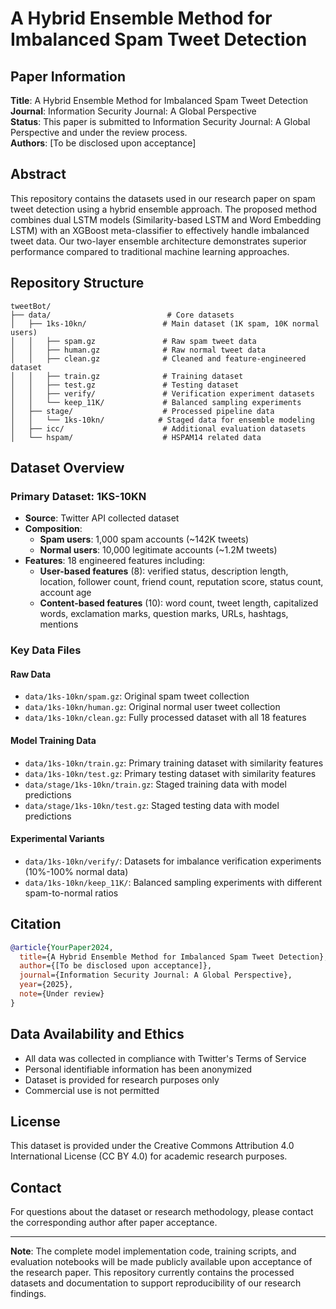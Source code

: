 # A Hybrid Ensemble Method for Imbalanced Spam Tweet Detection

## Paper Information

**Title**: A Hybrid Ensemble Method for Imbalanced Spam Tweet Detection  
**Journal**: Information Security Journal: A Global Perspective  
**Status**: This paper is submitted to Information Security Journal: A Global Perspective and under the review process.  
**Authors**: [To be disclosed upon acceptance]

## Abstract

This repository contains the datasets used in our research paper on spam tweet detection using a hybrid ensemble approach. The proposed method combines dual LSTM models (Similarity-based LSTM and Word Embedding LSTM) with an XGBoost meta-classifier to effectively handle imbalanced tweet data. Our two-layer ensemble architecture demonstrates superior performance compared to traditional machine learning approaches.

## Repository Structure

```
tweetBot/
├── data/                          # Core datasets
│   ├── 1ks-10kn/                 # Main dataset (1K spam, 10K normal users)
│   │   ├── spam.gz               # Raw spam tweet data
│   │   ├── human.gz              # Raw normal tweet data  
│   │   ├── clean.gz              # Cleaned and feature-engineered dataset
│   │   ├── train.gz              # Training dataset
│   │   ├── test.gz               # Testing dataset
│   │   ├── verify/               # Verification experiment datasets
│   │   └── keep_11K/             # Balanced sampling experiments
│   ├── stage/                    # Processed pipeline data
│   │   └── 1ks-10kn/            # Staged data for ensemble modeling
│   ├── icc/                      # Additional evaluation datasets
│   └── hspam/                    # HSPAM14 related data
```

## Dataset Overview

### Primary Dataset: 1KS-10KN
- **Source**: Twitter API collected dataset
- **Composition**: 
  - **Spam users**: 1,000 spam accounts (~142K tweets)
  - **Normal users**: 10,000 legitimate accounts (~1.2M tweets)
- **Features**: 18 engineered features including:
  - **User-based features** (8): verified status, description length, location, follower count, friend count, reputation score, status count, account age
  - **Content-based features** (10): word count, tweet length, capitalized words, exclamation marks, question marks, URLs, hashtags, mentions

### Key Data Files

#### Raw Data
- `data/1ks-10kn/spam.gz`: Original spam tweet collection
- `data/1ks-10kn/human.gz`: Original normal user tweet collection  
- `data/1ks-10kn/clean.gz`: Fully processed dataset with all 18 features

#### Model Training Data
- `data/1ks-10kn/train.gz`: Primary training dataset with similarity features
- `data/1ks-10kn/test.gz`: Primary testing dataset with similarity features
- `data/stage/1ks-10kn/train.gz`: Staged training data with model predictions
- `data/stage/1ks-10kn/test.gz`: Staged testing data with model predictions

#### Experimental Variants
- `data/1ks-10kn/verify/`: Datasets for imbalance verification experiments (10%-100% normal data)
- `data/1ks-10kn/keep_11K/`: Balanced sampling experiments with different spam-to-normal ratios


## Citation

```bibtex
@article{YourPaper2024,
  title={A Hybrid Ensemble Method for Imbalanced Spam Tweet Detection},
  author={[To be disclosed upon acceptance]},
  journal={Information Security Journal: A Global Perspective},  
  year={2025},
  note={Under review}
}
```

## Data Availability and Ethics

- All data was collected in compliance with Twitter's Terms of Service
- Personal identifiable information has been anonymized
- Dataset is provided for research purposes only
- Commercial use is not permitted

## License

This dataset is provided under the Creative Commons Attribution 4.0 International License (CC BY 4.0) for academic research purposes.

## Contact

For questions about the dataset or research methodology, please contact the corresponding author after paper acceptance.

---

**Note**: The complete model implementation code, training scripts, and evaluation notebooks will be made publicly available upon acceptance of the research paper. This repository currently contains the processed datasets and documentation to support reproducibility of our research findings.